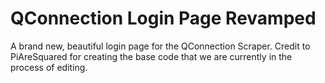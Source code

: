 # QConnection Login Page Revamped

A brand new, beautiful login page for the QConnection Scraper. Credit to PiAreSquared for creating the base code that we are currently in the process of editing.
